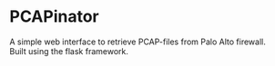 # PCAPinator
A simple web interface to retrieve PCAP-files from Palo Alto firewall.\
Built using the flask framework.
